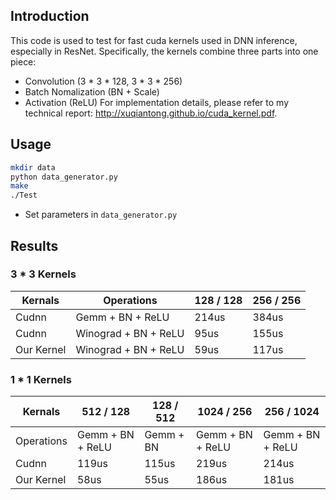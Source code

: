 ## Introduction

This code is used to test for fast cuda kernels used in DNN inference, especially in ResNet. Specifically, the kernels combine three parts into one piece:
- Convolution (3 * 3 * 128, 3 * 3 * 256)
- Batch Nomalization (BN + Scale)
- Activation (ReLU)
For implementation details, please refer to my technical report: http://xuqiantong.github.io/cuda_kernel.pdf.

## Usage
``` sh
mkdir data
python data_generator.py
make
./Test
```
- Set parameters in `data_generator.py`

## Results

### 3 * 3 Kernels
Kernals | Operations | 128 / 128 | 256 / 256 
--- | --- | --- | --- 
Cudnn | Gemm + BN + ReLU | 214us | 384us
Cudnn | Winograd + BN + ReLU  | 95us | 155us
Our Kernel | Winograd + BN + ReLU | 59us | 117us

### 1 * 1 Kernels
Kernals | 512 / 128 | 128 / 512 | 1024 / 256 | 256 / 1024 
--- | --- | --- | --- | --- 
Operations | Gemm + BN + ReLU | Gemm + BN | Gemm + BN + ReLU | Gemm + BN + ReLU
Cudnn  | 119us | 115us | 219us | 214us
Our Kernel | 58us | 55us | 186us | 181us